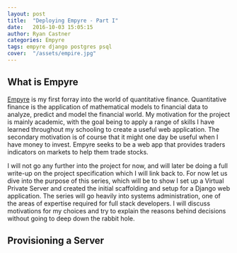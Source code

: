 ```yaml
---
layout: post
title:  "Deploying Empyre - Part I"
date:   2016-10-03 15:05:15
author: Ryan Castner
categories: Empyre
tags: empyre django postgres psql
cover:  "/assets/empire.jpg"
---
```


## What is Empyre

[Empyre][empyre] is my first forray into the world of quantitative finance. Quantitative finance is the application of mathematical models to financial data to analyze, predict and model the financial world. My motivation for the project is mainly academic, with the goal being to apply a range of skills I have learned throughout my schooling to create a useful web application. The secondary motivation is of course that it might one day be useful when I have money to invest. Empyre seeks to be a web app that provides traders indicators on markets to help them trade stocks.

I will not go any further into the project for now, and will later be doing a full write-up on the project specification which I will link back to. For now let us dive into the purpose of this series, which will be to show I set up a Virtual Private Server and created the initial scaffolding and setup for a Django web application. The series will go heavily into systems administration, one of the areas of expertise required for full stack developers. I will discuss motivations for my choices and try to explain the reasons behind decisions without going to deep down the rabbit hole.

## Provisioning a Server


[empyre]: https://github.com/audiolion/empyre.git